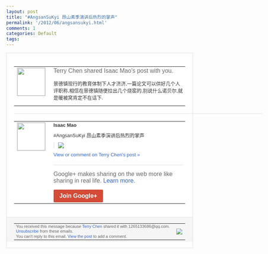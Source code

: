 ```yaml
---
layout: post
title: "#AngsanSuKyi 昂山素季演讲后热烈的掌声"
permalink: '/2012/06/angsansukyi.html'
comments: 1
categories: Default
tags: 
---
```

<div style="border:solid 1px #dfdfdf;color:#686868;font:13px Arial"><div style="background-color:#fff;padding:20px;"><table cellpadding="0" cellspacing="0"><tr><td style="padding-right:15px;vertical-align:top"><a href="https://plus.google.com/_/notifications/ngemlink?&amp;emid=CIDrj43g0rACFQKc3god40YAAA&amp;path=%2F108643996575278738906&amp;dt=1339849435251"><img height="75" src="https://lh3.googleusercontent.com/-KKRGTyJ5Bl0/AAAAAAAAAAI/AAAAAAAAEEY/jllxqER5dCk/s75-c-k-a/photo.jpg" style="border:solid 1px #cccccc;" width="75"/></a></td><td style="width:578px;color:#333;font:13px Arial;vertical-align:top;"><div style="color:#686868;font:16px Arial;;padding-bottom:15px">Terry Chen shared Isaac Mao's post with you.</div><div style="padding-bottom:10px">景德镇现行的教育体制下人才济济,一篇论文<wbr/>可以供好几个人评职称,相信在景德镇随便拉<wbr/>出几个烧窑的,别说什么诺贝尔,就是暖被窝<wbr/>肯定不在话下.</div></td></tr></table><div style="margin:20px 0;border-bottom:solid 1px #dfdfdf;width:670px;"></div><table cellpadding="0" cellspacing="0"><tr><td style="padding-right:15px;vertical-align:top"><a href="https://plus.google.com/_/notifications/ngemlink?&amp;emid=CIDrj43g0rACFQKc3god40YAAA&amp;path=%2F108255121787158995006&amp;dt=1339849435251"><img height="75" src="https://lh3.googleusercontent.com/-RlFYOkBPkfw/AAAAAAAAAAI/AAAAAAAAAAA/QbheSeHOhHY/s75-c-k-a/photo.jpg" style="border:solid 1px #cccccc;" width="75"/></a></td><td style="width:578px;color:#333;font:13px Arial;vertical-align:top;"><div style="font-weight:bold;padding-bottom:10px">Isaac Mao</div><div style="padding-bottom:10px">#AngsanSuKyi 昂山素季演讲后热烈的掌声</div><div style="margin-bottom:10px;padding-left:10px; border-left:2px solid #EAEAEA"><span style="margin-right:5px"><a href="https://plus.google.com/_/notifications/ngemlink?&amp;emid=CIDrj43g0rACFQKc3god40YAAA&amp;path=%2F108643996575278738906%2Fposts%2FajmGxaV218b%3Fgpinv%3DAMIXal877_W9OKfVT47azOOiLYz2aemRvb_usma9iYtIvk-1rNnxpWW8-KbOgHhPsz7TfHCwj9tsvKLgI84eibEg0G0UuPGrd_ltSlhjJNJYAYpp_Q6fn28&amp;dt=1339849435251" style="zSoyz;"><img border="0" src="https://lh5.googleusercontent.com/-ZWlU6a7ArdQ/T9x5EtiKkUI/AAAAAAAAQ38/Y5SLdtJzlz4/w160/%25E5%2585%25A8%25E5%25B1%258F%25E6%258D%2595%25E8%258E%25B7%2B2012616%2B200226.jpg" style="max-height:200px;max-width:275px"/></a></span></div><a href="https://plus.google.com/_/notifications/ngemlink?&amp;emid=CIDrj43g0rACFQKc3god40YAAA&amp;path=%2F108643996575278738906%2Fposts%2FajmGxaV218b%3Fgpinv%3DAMIXal877_W9OKfVT47azOOiLYz2aemRvb_usma9iYtIvk-1rNnxpWW8-KbOgHhPsz7TfHCwj9tsvKLgI84eibEg0G0UuPGrd_ltSlhjJNJYAYpp_Q6fn28&amp;dt=1339849435251" style="color:#3366CC;text-decoration:none;">View or comment on Terry Chen's post »</a><div style="margin-top:20px;border-top:solid 1px #dfdfdf"><div style="padding:15px 0;color:#686868;font:16px Arial;">Google+ makes sharing on the web more like sharing in real life. <a href="http://www.google.com/+/learnmore/" style="color:#3366CC;text-decoration:none;">Learn more</a>.</div><a href="https://plus.google.com/_/notifications/ngemlink?&amp;emid=CIDrj43g0rACFQKc3god40YAAA&amp;path=%2F%3Fgpinv%3DAMIXal877_W9OKfVT47azOOiLYz2aemRvb_usma9iYtIvk-1rNnxpWW8-KbOgHhPsz7TfHCwj9tsvKLgI84eibEg0G0UuPGrd_ltSlhjJNJYAYpp_Q6fn28&amp;dt=1339849435251" style="display:inline-block;padding:7px 15px;background-color:#d44b38; color:#fff;font-size:16px; font-weight:bold;border-radius:2px;border:solid 1px #c43b28; white-space:nowrap;text-decoration:none">Join Google+</a></div></td></tr></table></div><div style="border-top:solid 1px #dfdfdf;padding:0 20px; background-color:#f5f5f5"><table cellpadding="0" cellspacing="0" style="height:50px"><tbody><tr><td style="vertical-align:middle;width:100%; color:#636363;font:11px Arial; line-height:120%">You received this message because <a href="https://plus.google.com/_/notifications/ngemlink?&amp;emid=CIDrj43g0rACFQKc3god40YAAA&amp;path=%2F108643996575278738906%3Fgpinv%3DAMIXal877_W9OKfVT47azOOiLYz2aemRvb_usma9iYtIvk-1rNnxpWW8-KbOgHhPsz7TfHCwj9tsvKLgI84eibEg0G0UuPGrd_ltSlhjJNJYAYpp_Q6fn28&amp;dt=1339849435251" style="color:#3366CC;text-decoration:none;">Terry Chen</a> shared it with 1265133686@qq.com. <a href="https://plus.google.com/_/notifications/ngemlink?&amp;emid=CIDrj43g0rACFQKc3god40YAAA&amp;path=%2F_%2Fnonplus%2Femailsettings%3Fgpinv%3DAMIXal877_W9OKfVT47azOOiLYz2aemRvb_usma9iYtIvk-1rNnxpWW8-KbOgHhPsz7TfHCwj9tsvKLgI84eibEg0G0UuPGrd_ltSlhjJNJYAYpp_Q6fn28%26est%3DADH5u8Uw3PiyHcEFkMhKk0yPqgp3xXFb1ocjPmqT4Atuy4Hf5nEzR1E3HWmObE97Dst16PCXL19FuJ_63Bwz4btKOLQLJkdCUKotIYbLpfj3ToS-UBp9d0bq9-Au4zYwQdj3wkSyDDqj&amp;dt=1339849435251" style="color:#3366CC;text-decoration:none;">Unsubscribe</a> from these emails.<br/>You can't reply to this email. <a href="https://plus.google.com/_/notifications/ngemlink?&amp;emid=CIDrj43g0rACFQKc3god40YAAA&amp;path=%2F108643996575278738906%2Fposts%2FajmGxaV218b%3Fgpinv%3DAMIXal877_W9OKfVT47azOOiLYz2aemRvb_usma9iYtIvk-1rNnxpWW8-KbOgHhPsz7TfHCwj9tsvKLgI84eibEg0G0UuPGrd_ltSlhjJNJYAYpp_Q6fn28&amp;dt=1339849435251" style="color:#3366CC;text-decoration:none;">View the post</a> to add a comment.<br/></td><td><img src="https://ssl.gstatic.com/s2/oz/images/notifications/logo/google-plus-6617a72bb36cc548861652780c9e6ff1.png"/></td></tr></tbody></table></div></div>